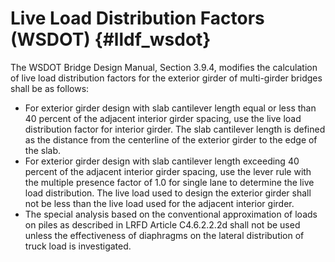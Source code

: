 Live Load Distribution Factors (WSDOT) {#lldf_wsdot}
======================================
The WSDOT Bridge Design Manual, Section 3.9.4, modifies the calculation of live load distribution factors for the exterior girder of multi-girder bridges shall be as follows:

* For exterior girder design with slab cantilever length equal or less than 40 percent of the adjacent interior girder spacing, use the live load distribution factor for interior girder. The slab cantilever length is defined as the distance from the centerline of the exterior girder to the edge of the slab.
* For exterior girder design with slab cantilever length exceeding 40 percent of the adjacent interior girder spacing, use the lever rule with the multiple presence factor of 1.0 for single lane to determine the live load distribution. The live load used to design the exterior girder shall not be less than the live load used for the adjacent interior girder.
* The special analysis based on the conventional approximation of loads on piles as described in LRFD Article C4.6.2.2.2d shall not be used unless the effectiveness of diaphragms on the lateral distribution of truck load is investigated.
